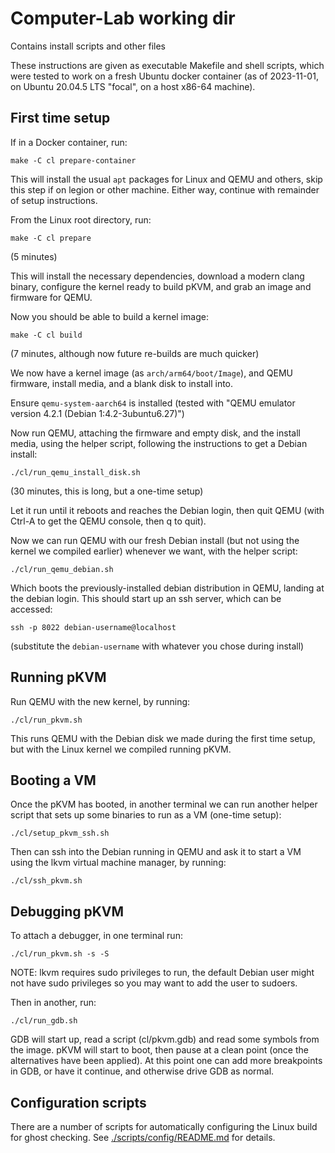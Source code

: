 Computer-Lab working dir
========================

Contains install scripts and other files

These instructions are given as executable Makefile and shell scripts, which were tested to work on a fresh Ubuntu docker container (as of 2023-11-01, on Ubuntu 20.04.5 LTS "focal", on a host x86-64 machine).

First time setup
----------------

If in a Docker container, run:

```make -C cl prepare-container```

This will install the usual `apt` packages for Linux and QEMU and others,
skip this step if on legion or other machine. Either way, continue with remainder of setup instructions.

From the Linux root directory, run:

```make -C cl prepare```

(5 minutes)

This will install the necessary dependencies,
download a modern clang binary,
configure the kernel ready to build pKVM,
and grab an image and firmware for QEMU.

Now you should be able to build a kernel image:

```make -C cl build```

(7 minutes, although now future re-builds are much quicker)

We now have a kernel image (as `arch/arm64/boot/Image`),
and QEMU firmware, install media, and a blank disk to install into.

Ensure `qemu-system-aarch64` is installed (tested with "QEMU emulator version 4.2.1 (Debian 1:4.2-3ubuntu6.27)")

Now run QEMU, attaching the firmware and empty disk, and the install media,
using the helper script, following the instructions to get a Debian install:

```./cl/run_qemu_install_disk.sh```

(30 minutes, this is long, but a one-time setup)

Let it run until it reboots and reaches the Debian login,
then quit QEMU (with Ctrl-A to get the QEMU console, then q to quit).

Now we can run QEMU with our fresh Debian install
(but not using the kernel we compiled earlier)
whenever we want, with the helper script:

```./cl/run_qemu_debian.sh```

Which boots the previously-installed debian distribution in QEMU, landing at the debian login.
This should start up an ssh server, which can be accessed:

```ssh -p 8022 debian-username@localhost```

(substitute the `debian-username` with whatever you chose during install)

Running pKVM
------------

Run QEMU with the new kernel, by running:

```./cl/run_pkvm.sh```

This runs QEMU with the Debian disk we made during the first time setup,
but with the Linux kernel we compiled running pKVM.


Booting a VM
------------

Once the pKVM has booted, in another terminal we can run
another helper script that sets up some binaries to run as a VM
(one-time setup):

```./cl/setup_pkvm_ssh.sh```

Then can ssh into the Debian running in QEMU and ask it to start a VM using the lkvm virtual machine manager,
by running:

```./cl/ssh_pkvm.sh```

Debugging pKVM
--------------

To attach a debugger, in one terminal run:

```./cl/run_pkvm.sh -s -S```

NOTE: lkvm requires sudo privileges to run, the default Debian user might not have sudo privileges so you may want to add the user to sudoers.

Then in another, run:

```./cl/run_gdb.sh```

GDB will start up, read a script (cl/pkvm.gdb) and read some symbols from the image.
pKVM will start to boot, then pause at a clean point (once the alternatives have been applied).
At this point one can add more breakpoints in GDB, or have it continue, and otherwise drive GDB as normal.

Configuration scripts
---------------------

There are a number of scripts for automatically configuring the Linux build for ghost checking.
See [./scripts/config/README.md](./scripts/config/README.md) for details.
